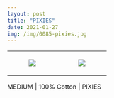 ```yaml
---
layout: post
title: "PIXIES"
date: 2021-01-27
img: /img/0085-pixies.jpg
---
```




<table style="width:100%;"><tr><td style="vertical-align:top;">
      <figure class="tmblr-full" data-orig-height="2048" data-orig-width="1365" data-orig-src="https://concertshirts.netlify.app/shirts/0085/0085-01.jpg"><img src="https://64.media.tumblr.com/44a44e962263ad34d7f31ceb741a1f31/599ed672a46b5e64-e3/s540x810/b62a0cd583ceb583cef4adad4b8c83115b3316ae.jpg" data-orig-height="2048" data-orig-width="1365" data-orig-src="https://concertshirts.netlify.app/shirts/0085/0085-01.jpg"/></figure></td>
    <td style="vertical-align:top;">
      <figure class="tmblr-full" data-orig-height="2048" data-orig-width="1365" data-orig-src="https://concertshirts.netlify.app/shirts/0085/0085-02.jpg"><img src="https://64.media.tumblr.com/a638c945449417177a7ed608b204ca7f/599ed672a46b5e64-6f/s540x810/166f3853e7e64c975845ac63cdecece99818ae7e.jpg" data-orig-height="2048" data-orig-width="1365" data-orig-src="https://concertshirts.netlify.app/shirts/0085/0085-02.jpg"/></figure></td>
  </tr></table><p>
  MEDIUM | 100% Cotton | PIXIES
</p>

